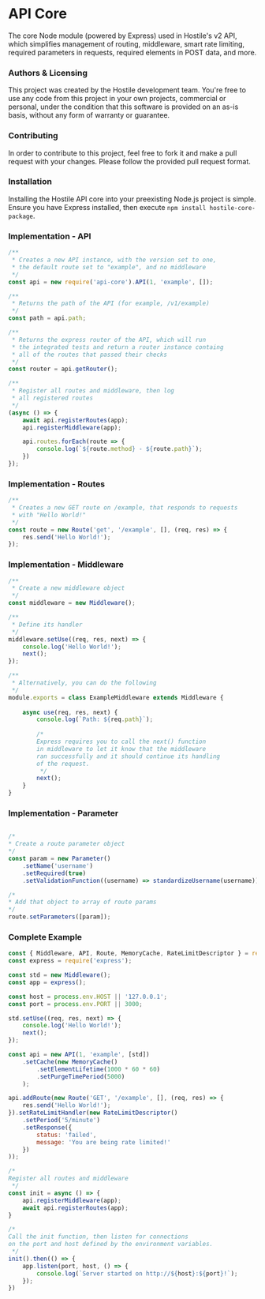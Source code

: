 # API Core

The core Node module (powered by Express) used in Hostile's v2 API, which simplifies
management of routing, middleware, smart rate limiting, required parameters in requests,
required elements in POST data, and more.

### Authors & Licensing

This project was created by the Hostile development team. You're free to use
any code from this project in your own projects, commercial or personal, under
the condition that this software is provided on an as-is basis, without any form
of warranty or guarantee.

### Contributing

In order to contribute to this project, feel free to fork it and make a pull
request with your changes. Please follow the provided pull request format.

### Installation

Installing the Hostile API core into your preexisting Node.js project is simple. Ensure
you have Express installed, then execute `npm install hostile-core-package`.

### Implementation - API

```javascript
/**
 * Creates a new API instance, with the version set to one,
 * the default route set to "example", and no middleware
 */
const api = new require('api-core').API(1, 'example', []);

/**
 * Returns the path of the API (for example, /v1/example)
 */
const path = api.path;

/**
 * Returns the express router of the API, which will run
 * the integrated tests and return a router instance containg
 * all of the routes that passed their checks
 */
const router = api.getRouter();

/**
 * Register all routes and middleware, then log
 * all registered routes
 */
(async () => {
    await api.registerRoutes(app);
    api.registerMiddleware(app);

    api.routes.forEach(route => {
        console.log(`${route.method} - ${route.path}`);
    })
});
```

### Implementation - Routes

```javascript
/**
 * Creates a new GET route on /example, that responds to requests
 * with "Hello World!"
 */
const route = new Route('get', '/example', [], (req, res) => {
    res.send('Hello World!');
});
```

### Implementation - Middleware

```javascript
/**
 * Create a new middleware object
 */
const middleware = new Middleware();

/**
 * Define its handler
 */
middleware.setUse((req, res, next) => {
    console.log('Hello World!');
    next();
});

/**
 * Alternatively, you can do the following
 */
module.exports = class ExampleMiddleware extends Middleware {
    
    async use(req, res, next) {
        console.log(`Path: ${req.path}`);
        
        /*
        Express requires you to call the next() function 
        in middleware to let it know that the middleware 
        ran successfully and it should continue its handling 
        of the request.
         */
        next();
    }
}
```

### Implementation - Parameter

```javascript

/*
* Create a route parameter object
*/
const param = new Parameter()
    .setName('username')
    .setRequired(true)
    .setValidationFunction((username) => standardizeUsername(username));

/*
* Add that object to array of route params
*/
route.setParameters([param]);
``` 

### Complete Example

```javascript
const { Middleware, API, Route, MemoryCache, RateLimitDescriptor } = require('api-core');
const express = require('express');

const std = new Middleware();
const app = express();

const host = process.env.HOST || '127.0.0.1';
const port = process.env.PORT || 3000;

std.setUse((req, res, next) => {
    console.log('Hello World!');
    next();
});

const api = new API(1, 'example', [std])
    .setCache(new MemoryCache()
        .setElementLifetime(1000 * 60 * 60)
        .setPurgeTimePeriod(5000)
    );

api.addRoute(new Route('GET', '/example', [], (req, res) => {
    res.send('Hello World!');
}).setRateLimitHandler(new RateLimitDescriptor()
    .setPeriod('5/minute')
    .setResponse({
        status: 'failed',
        message: 'You are being rate limited!'
    })
));

/*
Register all routes and middleware
 */
const init = async () => {
    api.registerMiddleware(app);
    await api.registerRoutes(app);
}

/*
Call the init function, then listen for connections
on the port and host defined by the environment variables.
 */
init().then(() => {
    app.listen(port, host, () => {
        console.log(`Server started on http://${host}:${port}!`);
    });
})
```
